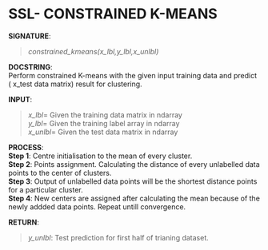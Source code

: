 # SSL- CONSTRAINED K-MEANS

**SIGNATURE**:   
>_constrained_kmeans(x_lbl,y_lbl,x_unlbl)_    

**DOCSTRING**:  
Perform constrained K-means with the given input training data and predict ( x_test data matrix) result for clustering.  

**INPUT**:  
>*x_lbl*= Given the training data matrix in ndarray  
*y_lbl*= Given the training label array in ndarray  
*x_unlbl*= Given the test data matrix in ndarray  

**PROCESS**:  
**Step 1**: Centre initialisation to the mean of every cluster.  
**Step 2**: Points assignment. Calculating the distance of every unlabelled data points to the center of clusters.  
**Step 3**: Output of unlabelled data points will be the shortest distance points for a particular cluster.  
**Step 4**: New centers are assigned after calculating the mean because of the newly addded data points. Repeat untill convergence.  

**RETURN**:   
>*y_unlbl*: Test prediction for first half of trianing dataset.
